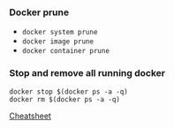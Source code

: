 ### Docker prune

* `docker system prune`
* `docker image prune`
* `docker container prune`

### Stop and remove all running docker

```
docker stop $(docker ps -a -q)
docker rm $(docker ps -a -q)
```

[Cheatsheet](https://www.markdownguide.org/cheat-sheet/)
